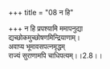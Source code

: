 +++
title = "08 न हि"

+++
न हि प्रपश्यामि ममापनुद्या  
द्यच्छोकमुच्छोषणमिन्द्रियाणाम्।  
अवाप्य भूमावसपत्नमृद्धम्  
राज्यं सुराणामपि चाधिपत्यम्।।2.8।।